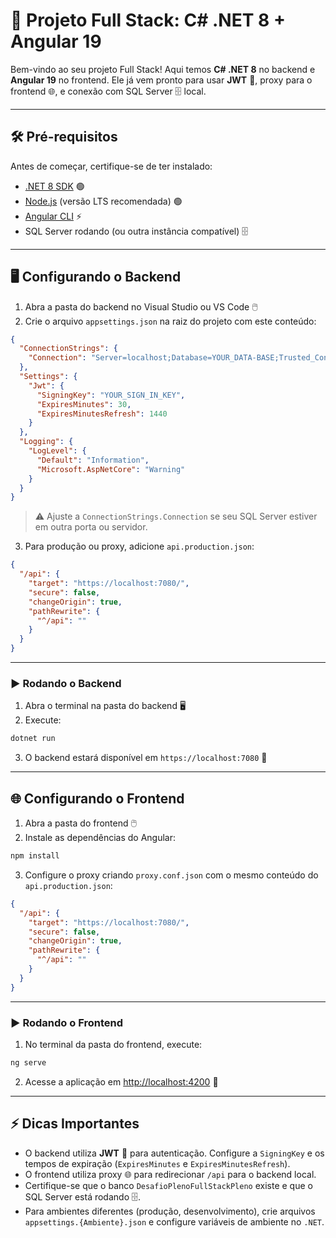 # 🚀 Projeto Full Stack: C# .NET 8 + Angular 19

Bem-vindo ao seu projeto Full Stack! Aqui temos **C# .NET 8** no backend e **Angular 19** no frontend.
Ele já vem pronto para usar **JWT** 🔐, proxy para o frontend 🌐, e conexão com SQL Server 🗄️ local.

---

## 🛠️ Pré-requisitos

Antes de começar, certifique-se de ter instalado:

* [.NET 8 SDK](https://dotnet.microsoft.com/en-us/download/dotnet/8.0) 🟢
* [Node.js](https://nodejs.org/) (versão LTS recomendada) 🟢
* [Angular CLI](https://angular.io/cli) ⚡
* SQL Server rodando (ou outra instância compatível) 🗄️

---

## 🖥️ Configurando o Backend

1. Abra a pasta do backend no Visual Studio ou VS Code 🖱️
2. Crie o arquivo `appsettings.json` na raiz do projeto com este conteúdo:

```json
{
  "ConnectionStrings": {
    "Connection": "Server=localhost;Database=YOUR_DATA-BASE;Trusted_Connection=True;"
  },
  "Settings": {
    "Jwt": {
      "SigningKey": "YOUR_SIGN_IN_KEY",
      "ExpiresMinutes": 30,
      "ExpiresMinutesRefresh": 1440
    }
  },
  "Logging": {
    "LogLevel": {
      "Default": "Information",
      "Microsoft.AspNetCore": "Warning"
    }
  }
}
```

> ⚠️ Ajuste a `ConnectionStrings.Connection` se seu SQL Server estiver em outra porta ou servidor.

3. Para produção ou proxy, adicione `api.production.json`:

```json
{
  "/api": {
    "target": "https://localhost:7080/",
    "secure": false,
    "changeOrigin": true,
    "pathRewrite": {
      "^/api": ""
    }
  }
}
```

---

### ▶️ Rodando o Backend

1. Abra o terminal na pasta do backend 🖥️
2. Execute:

```bash
dotnet run
```

3. O backend estará disponível em `https://localhost:7080` 🔗

---

## 🌐 Configurando o Frontend

1. Abra a pasta do frontend 🖱️
2. Instale as dependências do Angular:

```bash
npm install
```

3. Configure o proxy criando `proxy.conf.json` com o mesmo conteúdo do `api.production.json`:

```json
{
  "/api": {
    "target": "https://localhost:7080/",
    "secure": false,
    "changeOrigin": true,
    "pathRewrite": {
      "^/api": ""
    }
  }
}
```

---

### ▶️ Rodando o Frontend

1. No terminal da pasta do frontend, execute:

```bash
ng serve 
```

2. Acesse a aplicação em [http://localhost:4200](http://localhost:4200) 🎉

---

## ⚡ Dicas Importantes

* O backend utiliza **JWT** 🔐 para autenticação. Configure a `SigningKey` e os tempos de expiração (`ExpiresMinutes` e `ExpiresMinutesRefresh`).
* O frontend utiliza proxy 🌐 para redirecionar `/api` para o backend local.
* Certifique-se que o banco `DesafioPlenoFullStackPleno` existe e que o SQL Server está rodando 🗄️.
* Para ambientes diferentes (produção, desenvolvimento), crie arquivos `appsettings.{Ambiente}.json` e configure variáveis de ambiente no `.NET`.
